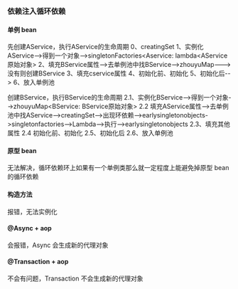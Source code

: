 ### 依赖注入循环依赖

#### 单例 bean
先创建AService，执行AService的生命周期
0、creatingSet<Aservice>
1、实例化AService-->得到一个对象-->singletonFactories<Aservice: lambda<AService原始对象>
2、填充BService属性-->去单例池中找BService-->zhouyuMap--->没有则创建BService
3、填充cservice属性
4、初始化前、初始化
5、初始化后-->
6、放入单例池

创建BService，执行BService的生命周期
2.1、实例化BService-->得到一个对象-->zhouyuMap<BService: BService原始对象>
2.2 填充AService属性-->去单例池中找AService-->creatingSet-->出现环依赖-->earlysingletonobjects->singletonfactories-->Lambda-->执行-->earlysingletonobjects
2.3、填充其他属性
2.4 初始化前、初始化
2.5、初始化后
2.6、放入单例池

#### 原型 bean
无法解决，循环依赖环上如果有一个单例类那么就一定程度上能避免掉原型 bean 的循环依赖

#### 构造方法
报错，无法实例化

#### @Async + aop
会报错，Async 会生成新的代理对象
#### @Transaction + aop
不会有问题，Transaction 不会生成新的代理对象